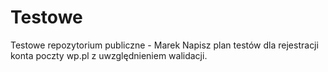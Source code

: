 # Testowe
Testowe repozytorium publiczne - Marek
Napisz plan testów dla rejestracji konta poczty wp.pl z uwzględnieniem walidacji.
